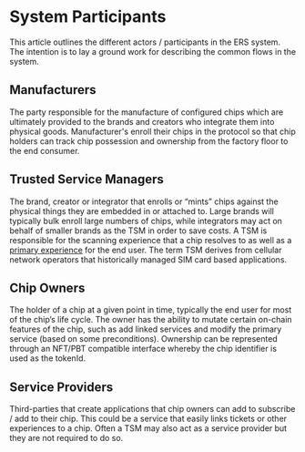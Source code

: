 # System Participants

This article outlines the different actors / participants in the ERS system. The intention is to lay a ground work for describing the common flows in the system.

## Manufacturers
The party responsible for the manufacture of configured chips which are ultimately provided to the brands and creators who integrate them into physical goods. Manufacturer's enroll their chips in the protocol so that chip holders can track chip possession and ownership from the factory floor to the end consumer.

## Trusted Service Managers
The brand, creator or integrator that enrolls or “mints” chips against the physical things they are embedded in or attached to. Large brands will typically bulk enroll large numbers of chips, while integrators may act on behalf of smaller brands as the TSM in order to save costs. A TSM is responsible for the scanning experience that a chip resolves to as well as a [primary experience](concepts/services.md) for the end user. The term TSM derives from cellular network operators that historically managed SIM card based applications.

## Chip Owners
The holder of a chip at a given point in time, typically the end user for most of the chip’s life cycle. The owner has the ability to mutate certain on-chain features of the chip, such as add linked services and modify the primary service (based on some preconditions). Ownership can be represented through an NFT/PBT compatible interface whereby the chip identifier is used as the tokenId.

## Service Providers
Third-parties that create applications that chip owners can add to subscribe / add to their chip. This could be a service that easily links tickets or other experiences to a chip. Often a TSM may also act as a service provider but they are not required to do so.
